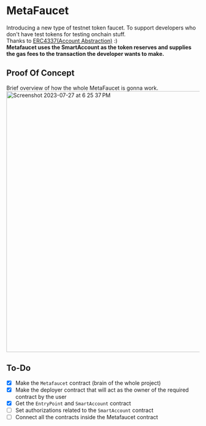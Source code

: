 # MetaFaucet 

Introducing a new type of testnet token faucet. To support developers who don't have test tokens for testing onchain stuff.<br>
Thanks to [ERC4337(Account Abstraction)](https://eips.ethereum.org/EIPS/eip-4337) :)  <br>
__Metafaucet uses the SmartAccount as the token reserves and supplies the gas fees to the transaction the developer wants to make.__

## Proof Of Concept
Brief overview of how the whole MetaFaucet is gonna work.<br>
<img width="680" alt="Screenshot 2023-07-27 at 6 25 37 PM" src="https://github.com/0xprinc/MetaFaucet/assets/82727098/ab3a9f0f-75cb-4993-bc19-d2bd792fd7fa">

## To-Do
- [x] Make the `Metafaucet` contract (brain of the whole project)
- [x] Make the deployer contract that will act as the owner of the required contract by the user
- [x] Get the `EntryPoint` and `SmartAccount` contract 
- [ ] Set authorizations related to the `SmartAccount` contract
- [ ] Connect all the contracts inside the Metafaucet contract
